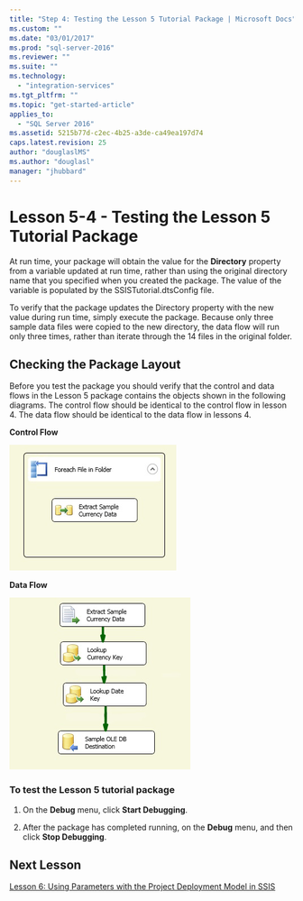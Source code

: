 ```yaml
---
title: "Step 4: Testing the Lesson 5 Tutorial Package | Microsoft Docs"
ms.custom: ""
ms.date: "03/01/2017"
ms.prod: "sql-server-2016"
ms.reviewer: ""
ms.suite: ""
ms.technology: 
  - "integration-services"
ms.tgt_pltfrm: ""
ms.topic: "get-started-article"
applies_to: 
  - "SQL Server 2016"
ms.assetid: 5215b77d-c2ec-4b25-a3de-ca49ea197d74
caps.latest.revision: 25
author: "douglaslMS"
ms.author: "douglasl"
manager: "jhubbard"
---
```

# Lesson 5-4 - Testing the Lesson 5 Tutorial Package
At run time, your package will obtain the value for the **Directory** property from a variable updated at run time, rather than using the original directory name that you specified when you created the package. The value of the variable is populated by the SSISTutorial.dtsConfig file.  
  
To verify that the package updates the Directory property with the new value during run time, simply execute the package. Because only three sample data files were copied to the new directory, the data flow will run only three times, rather than iterate through the 14 files in the original folder.  
  
## Checking the Package Layout  
Before you test the package you should verify that the control and data flows in the Lesson 5 package contains the objects shown in the following diagrams. The control flow should be identical to the control flow in lesson 4. The data flow should be identical to the data flow in lessons 4.  
  
**Control Flow**  
  
![Control flow in package](../integration-services/media/task4lesson2control.gif "Control flow in package")  
  
**Data Flow**  
  
![Data flow in package](../integration-services/media/task9lesson1data.gif "Data flow in package")  
  
### To test the Lesson 5 tutorial package  
  
1.  On the **Debug** menu, click **Start Debugging**.  
  
2.  After the package has completed running, on the **Debug** menu, and then click **Stop Debugging**.  
  
## Next Lesson  
[Lesson 6: Using Parameters with the Project Deployment Model in SSIS](../integration-services/lesson-6-using-parameters-with-the-project-deployment-model-in-ssis.md)  
  
  
  
